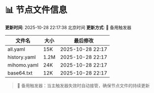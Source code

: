 # 📊 节点文件信息

**更新时间**: 2025-10-28 22:17:38 北京时间
**更新方式**: 🔄 备用触发器

| 文件名 | 大小 | 最后修改 |
|--------|------|----------|
| all.yaml | 15K | 2025-10-28 22:17 |
| history.yaml | 1.2M | 2025-10-28 22:17 |
| mihomo.yaml | 24K | 2025-10-28 22:17 |
| base64.txt | 12K | 2025-10-28 22:17 |

> 🔄 备用触发器：当主触发器失效时自动接管，确保节点文件的持续更新
